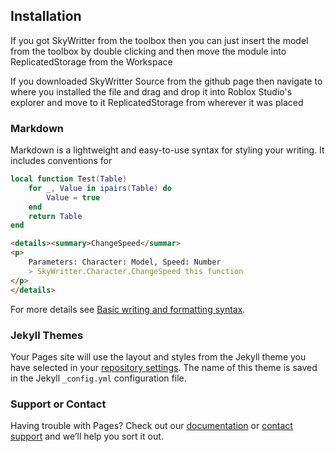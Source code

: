 ## Installation
If you got SkyWritter from the toolbox then you can just insert the model from the toolbox by double clicking and then move the module into ReplicatedStorage from the Workspace

If you downloaded SkyWritter Source from the github page then navigate to where you installed the file and drag and drop it into Roblox Studio's explorer and move to it ReplicatedStorage from wherever it was placed

### Markdown

Markdown is a lightweight and easy-to-use syntax for styling your writing. It includes conventions for

```lua
local function Test(Table)
	for _, Value in ipairs(Table) do
		Value = true
	end
	return Table
end

```

```markdown
<details><summary>ChangeSpeed</summar>
<p>
	Parameters: Character: Model, Speed: Number
	> SkyWritter.Character.ChangeSpeed this function
</p>
</details>
```

For more details see [Basic writing and formatting syntax](https://docs.github.com/en/github/writing-on-github/getting-started-with-writing-and-formatting-on-github/basic-writing-and-formatting-syntax).

### Jekyll Themes

Your Pages site will use the layout and styles from the Jekyll theme you have selected in your [repository settings](https://github.com/binky007/SkyWritter/settings/pages). The name of this theme is saved in the Jekyll `_config.yml` configuration file.

### Support or Contact

Having trouble with Pages? Check out our [documentation](https://docs.github.com/categories/github-pages-basics/) or [contact support](https://support.github.com/contact) and we’ll help you sort it out.
